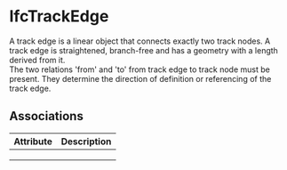 IfcTrackEdge
============
A track edge is a linear object that connects exactly two track nodes. A track
edge is straightened, branch-free and has a geometry with a length derived
from it.  
The two relations 'from' and 'to' from track edge to track node must be
present. They determine the direction of definition or referencing of the
track edge.  
  


Associations
------------
| Attribute   | Description   |
|-------------|---------------|
|             |               |
|             |               |
|             |               |


